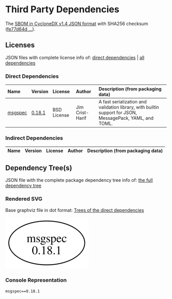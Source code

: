 # Third Party Dependencies

<!--[[[fill sbom_sha256()]]]-->
The [SBOM in CycloneDX v1.4 JSON format](https://git.sr.ht/~sthagen/paikalta/blob/default/sbom/cdx.json) with SHA256 checksum ([fe77d64d ...](https://git.sr.ht/~sthagen/paikalta/blob/default/sbom/cdx.json.sha256 "sha256:fe77d64d8b5b0151e8c6ad9b6fab1efd1ce7786bff01cde5f11ddfcd7f3e0c5f")).
<!--[[[end]]] (checksum: 0a8f9eefd6a75223e242ca016175724f)-->
## Licenses 

JSON files with complete license info of: [direct dependencies](direct-dependency-licenses.json) | [all dependencies](all-dependency-licenses.json)

### Direct Dependencies

<!--[[[fill direct_dependencies_table()]]]-->
| Name                                        | Version                                            | License     | Author          | Description (from packaging data)                                                                        |
|:--------------------------------------------|:---------------------------------------------------|:------------|:----------------|:---------------------------------------------------------------------------------------------------------|
| [msgspec](https://jcristharif.com/msgspec/) | [0.18.1](https://pypi.org/project/msgspec/0.18.1/) | BSD License | Jim Crist-Harif | A fast serialization and validation library, with builtin support for JSON, MessagePack, YAML, and TOML. |
<!--[[[end]]] (checksum: a8a0d87fd1700f39b83bb37024b28eb0)-->

### Indirect Dependencies

<!--[[[fill indirect_dependencies_table()]]]-->
| Name | Version | License | Author | Description (from packaging data) |
|:-----|:--------|:--------|:-------|:----------------------------------|
<!--[[[end]]] (checksum: 8a87b89207db0be2864af66f9266660c)-->

## Dependency Tree(s)

JSON file with the complete package dependency tree info of: [the full dependency tree](package-dependency-tree.json)

### Rendered SVG

Base graphviz file in dot format: [Trees of the direct dependencies](package-dependency-tree.dot.txt)

<img src="./package-dependency-tree.svg" alt="Trees of the direct dependencies" title="Trees of the direct dependencies"/>

### Console Representation

<!--[[[fill dependency_tree_console_text()]]]-->
````console
msgspec==0.18.1
````
<!--[[[end]]] (checksum: 057f57eccbb5e7c445531ff2f2c13336)-->
